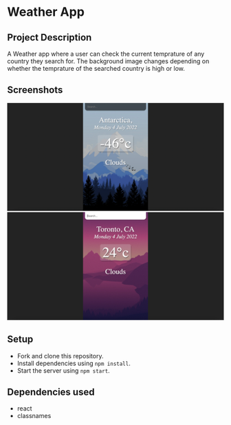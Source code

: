 # Weather App

## Project Description
A Weather app where a user can check the current temprature of any country they search for. The background image changes depending on whether the temprature of the searched country is high or low.

## Screenshots
![Cold Country](https://github.com/Khaled91Alkhatib/Weather-App/blob/main/docs/cold-country.png?raw=true)
![Warm Country](https://github.com/Khaled91Alkhatib/Weather-App/blob/main/docs/warm-country.png?raw=true)

## Setup
* Fork and clone this repository.
* Install dependencies using `npm install`.
* Start the server using `npm start`.

## Dependencies used
* react
* classnames